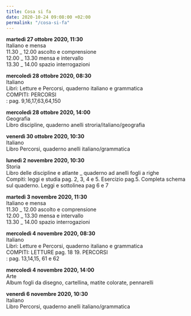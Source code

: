 ```yaml
---
title: Cosa si fa
date: 2020-10-24 09:08:00 +02:00
permalink: "/cosa-si-fa"
---
```


**martedì 27 ottobre 2020, 11:30**\
Italiano e mensa\
11\.30 _ 12.00 ascolto e comprensione\
12\.00 _ 13.30 mensa e intervallo\
13\.30 _ 14.00 spazio interrogazioni

**mercoledì 28 ottobre 2020, 08:30**\
Italiano\
Libri: Letture e Percorsi, quaderno italiano e grammatica\
COMPITI: PERCORSI\
\: pag. 9,16,17,63,64,150

**mercoledì 28 ottobre 2020, 14:00**\
Geografia\
Libro discipline, quaderno anelli stroria/italiano/geografia

**venerdì 30 ottobre 2020, 10:30**\
Italiano\
Libro Percorsi, quaderno anelli italiano/grammatica

**lunedì 2 novembre 2020, 10:30**\
Storia\
Libro delle discipline e atlante _ quaderno ad anelli fogli a righe\
Compiti: leggi e studia pag. 2, 3, 4 e 5. Esercizio pag.5. Completa schema sul quaderno. Leggi e sottolinea pag 6 e 7

**martedì 3 novembre 2020, 11:30**\
Italiano e mensa\
11\.30 _ 12.00 ascolto e comprensione\
12\.00 _ 13.30 mensa e intervallo\
13\.30 _ 14.00 spazio interrogazioni

**mercoledì 4 novembre 2020, 08:30**\
Italiano\
Libri: Letture e Percorsi, quaderno italiano e grammatica\
COMPITI: LETTURE pag. 18 19. PERCORSI\
\: pag. 13,14,15, 61 e 62

**mercoledì 4 novembre 2020, 14:00**\
Arte\
Album fogli da disegno, cartellina, matite colorate, pennarelli

**venerdì 6 novembre 2020, 10:30**\
Italiano\
Libro Percorsi, quaderno anelli italiano/grammatica
